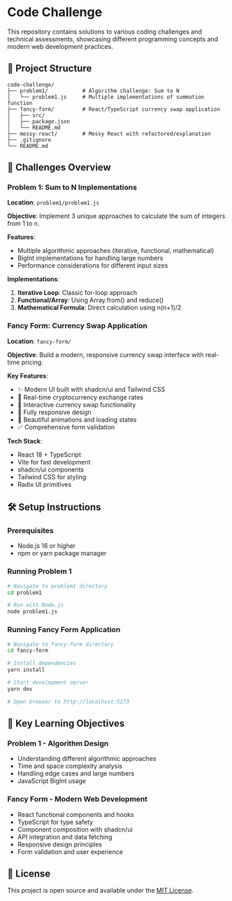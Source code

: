 # Code Challenge

This repository contains solutions to various coding challenges and technical assessments, showcasing different programming concepts and modern web development practices.

## 📁 Project Structure

```
code-challenge/
├── problem1/           # Algorithm challenge: Sum to N
│   └── problem1.js     # Multiple implementations of summation function
├── fancy-form/         # React/TypeScript currency swap application
│   ├── src/
│   ├── package.json
│   └── README.md
├── messy-react/        # Messy React with refactored/explanation
├── .gitignore
└── README.md
```

## 🚀 Challenges Overview

### Problem 1: Sum to N Implementations
**Location**: `problem1/problem1.js`

**Objective**: Implement 3 unique approaches to calculate the sum of integers from 1 to n.

**Features**:
- Multiple algorithmic approaches (iterative, functional, mathematical)
- BigInt implementations for handling large numbers
- Performance considerations for different input sizes

**Implementations**:
1. **Iterative Loop**: Classic for-loop approach
2. **Functional/Array**: Using Array.from() and reduce()
3. **Mathematical Formula**: Direct calculation using n(n+1)/2

### Fancy Form: Currency Swap Application
**Location**: `fancy-form/`

**Objective**: Build a modern, responsive currency swap interface with real-time pricing.

**Key Features**:
- ✨ Modern UI built with shadcn/ui and Tailwind CSS
- 🔄 Real-time cryptocurrency exchange rates
- 💱 Interactive currency swap functionality
- 📱 Fully responsive design
- 🎨 Beautiful animations and loading states
- ✅ Comprehensive form validation

**Tech Stack**:
- React 18 + TypeScript
- Vite for fast development
- shadcn/ui components
- Tailwind CSS for styling
- Radix UI primitives

## 🛠️ Setup Instructions

### Prerequisites
- Node.js 16 or higher
- npm or yarn package manager

### Running Problem 1
```bash
# Navigate to problem1 directory
cd problem1

# Run with Node.js
node problem1.js
```

### Running Fancy Form Application
```bash
# Navigate to fancy-form directory
cd fancy-form

# Install dependencies
yarn install

# Start development server
yarn dev

# Open browser to http://localhost:5173
```

## 🎯 Key Learning Objectives

### Problem 1 - Algorithm Design
- Understanding different algorithmic approaches
- Time and space complexity analysis
- Handling edge cases and large numbers
- JavaScript BigInt usage

### Fancy Form - Modern Web Development
- React functional components and hooks
- TypeScript for type safety
- Component composition with shadcn/ui
- API integration and data fetching
- Responsive design principles
- Form validation and user experience

## 📄 License

This project is open source and available under the [MIT License](LICENSE).